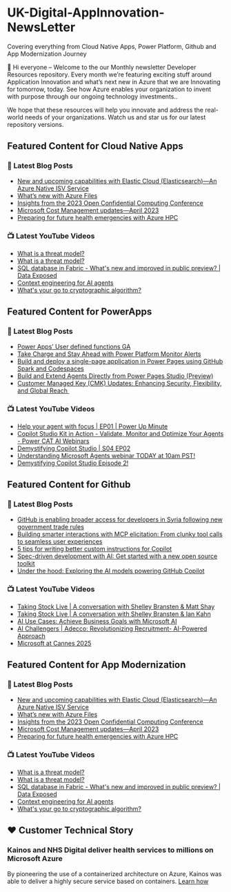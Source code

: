 # UK-Digital-AppInnovation-NewsLetter

Covering everything from Cloud Native Apps, Power Platform, Github and App Modernization Journey

👋 Hi everyone – Welcome to the our Monthly newsletter Developer Resources repository. Every month we’re featuring exciting stuff around Application Innovation and what’s next new in Azure that we are Innovating for tomorrow, today. See how Azure enables your organization to invent with purpose through our ongoing technology investments..


We hope that these resources will help you innovate and address the real-world needs of your organizations. Watch us and star us for our latest repository versions.

## Featured Content for Cloud Native Apps


### 📝 Latest Blog Posts

    
<!-- BLOGCNA:START -->
- [New and upcoming capabilities with Elastic Cloud (Elasticsearch)—An Azure Native ISV Service](https://azure.microsoft.com/blog/new-and-upcoming-capabilities-with-elastic-cloud-elasticsearch-an-azure-native-isv-service/)
- [What’s new with Azure Files](https://azure.microsoft.com/blog/what-s-new-with-azure-files/)
- [Insights from the 2023 Open Confidential Computing Conference](https://azure.microsoft.com/blog/insights-from-the-2023-open-confidential-computing-conference/)
- [Microsoft Cost Management updates—April 2023](https://azure.microsoft.com/blog/microsoft-cost-management-updates-april-2023/)
- [Preparing for future health emergencies with Azure HPC ](https://azure.microsoft.com/blog/preparing-for-future-health-emergencies-with-azure-hpc/)
<!-- BLOGCNA:END -->

### 📺 Latest YouTube Videos

 
<!-- YOUTUBECNA:START -->
- [What is a threat model?](https://www.youtube.com/shorts/mdj2LkzblX0)
- [What is a threat model?](https://www.youtube.com/watch?v=sDLrub3WyG4)
- [SQL database in Fabric - What&#39;s new and improved in public preview? | Data Exposed](https://www.youtube.com/watch?v=MLpGP_L7ZRU)
- [Context engineering for AI agents](https://www.youtube.com/watch?v=F5zqRV7gEag)
- [What&#39;s your go to cryptographic algorithm?](https://www.youtube.com/shorts/uRTZnGWs8ME)
<!-- YOUTUBECNA:END -->

##  Featured Content for PowerApps
### 📝 Latest Blog Posts
<!-- BLOGPOWER:START -->
- [Power Apps’ User defined functions GA](https://www.microsoft.com/en-us/power-platform/blog/power-apps/power-apps-user-defined-functions-ga/)
- [Take Charge and Stay Ahead with Power Platform Monitor Alerts](https://www.microsoft.com/en-us/power-platform/blog/power-apps/take-charge-and-stay-ahead-with-power-platform-monitor-alerts/)
- [Build and deploy a single-page application in Power Pages using GitHub Spark and Codespaces](https://www.microsoft.com/en-us/power-platform/blog/power-pages/build-and-deploy-a-single-page-application-in-power-pages-using-github-spark-and-codespaces/)
- [Build and Extend Agents Directly from Power Pages Studio (Preview)](https://www.microsoft.com/en-us/power-platform/blog/power-pages/build-and-extend-agents-directly-from-power-pages-studio-preview/)
- [Customer Managed Key (CMK) Updates: Enhancing Security, Flexibility, and Global Reach ](https://www.microsoft.com/en-us/power-platform/blog/2025/08/12/customer-managed-key-updates/)
<!-- BLOGPOWER:END -->
 ### 📺 Latest YouTube Videos
    
<!-- YOUTUBEPOWER:START -->
- [Help your agent with focus | EP01 | Power Up Minute](https://www.youtube.com/watch?v=vp8mLLKSZoA)
- [Copilot Studio Kit in Action - Validate, Monitor and Optimize Your Agents - Power CAT AI Webinars](https://www.youtube.com/watch?v=3ja7jGLT9ko)
- [Demystifying Copilot Studio | S04 EP02](https://www.youtube.com/watch?v=tSRr-7TyV14)
- [Understanding Microsoft Agents webinar TODAY at 10am PST!](https://www.youtube.com/watch?v=H1mAznUmYR0)
- [Demystifying Copilot Studio Episode 2!](https://www.youtube.com/shorts/9QJH23ENon8)
<!-- YOUTUBEPOWER:END -->

##  Featured Content for Github
### 📝 Latest Blog Posts
<!-- BLOGGITHUB:START -->
- [GitHub is enabling broader access for developers in Syria following new government trade rules](https://github.blog/company/github-is-enabling-broader-access-for-developers-in-syria-following-new-government-trade-rules/)
- [Building smarter interactions with MCP elicitation: From clunky tool calls to seamless user experiences](https://github.blog/ai-and-ml/github-copilot/building-smarter-interactions-with-mcp-elicitation-from-clunky-tool-calls-to-seamless-user-experiences/)
- [5 tips for writing better custom instructions for Copilot](https://github.blog/ai-and-ml/github-copilot/5-tips-for-writing-better-custom-instructions-for-copilot/)
- [Spec-driven development with AI: Get started with a new open source toolkit](https://github.blog/ai-and-ml/generative-ai/spec-driven-development-with-ai-get-started-with-a-new-open-source-toolkit/)
- [Under the hood: Exploring the AI models powering GitHub Copilot](https://github.blog/ai-and-ml/github-copilot/under-the-hood-exploring-the-ai-models-powering-github-copilot/)
<!-- BLOGGITHUB:END -->
### 📺 Latest YouTube Videos
<!-- YOUTUBEGITHUB:START -->
- [Taking Stock Live | A conversation with Shelley Bransten &amp; Matt Shay](https://www.youtube.com/watch?v=QSenlrhP43A)
- [Taking Stock Live | A conversation with Shelley Bransten &amp; Ian Kahn](https://www.youtube.com/watch?v=gHGMBxy2W1c)
- [AI Use Cases: Achieve Business Goals with Microsoft AI](https://www.youtube.com/watch?v=j9jGYAY9uig)
- [AI Challengers | Adecco: Revolutionizing Recruitment- AI-Powered Approach](https://www.youtube.com/watch?v=5N3FR8lzC3Q)
- [Microsoft at Cannes 2025](https://www.youtube.com/watch?v=6d5a1mc1N_E)
<!-- YOUTUBEGITHUB:END -->
##  Featured Content for App Modernization
### 📝 Latest Blog Posts
<!-- BLOGAPPMOD:START -->
- [New and upcoming capabilities with Elastic Cloud (Elasticsearch)—An Azure Native ISV Service](https://azure.microsoft.com/blog/new-and-upcoming-capabilities-with-elastic-cloud-elasticsearch-an-azure-native-isv-service/)
- [What’s new with Azure Files](https://azure.microsoft.com/blog/what-s-new-with-azure-files/)
- [Insights from the 2023 Open Confidential Computing Conference](https://azure.microsoft.com/blog/insights-from-the-2023-open-confidential-computing-conference/)
- [Microsoft Cost Management updates—April 2023](https://azure.microsoft.com/blog/microsoft-cost-management-updates-april-2023/)
- [Preparing for future health emergencies with Azure HPC ](https://azure.microsoft.com/blog/preparing-for-future-health-emergencies-with-azure-hpc/)
<!-- BLOGAPPMOD:END -->
### 📺 Latest YouTube Videos
<!-- YOUTUBEAPPMOD:START -->
- [What is a threat model?](https://www.youtube.com/shorts/mdj2LkzblX0)
- [What is a threat model?](https://www.youtube.com/watch?v=sDLrub3WyG4)
- [SQL database in Fabric - What&#39;s new and improved in public preview? | Data Exposed](https://www.youtube.com/watch?v=MLpGP_L7ZRU)
- [Context engineering for AI agents](https://www.youtube.com/watch?v=F5zqRV7gEag)
- [What&#39;s your go to cryptographic algorithm?](https://www.youtube.com/shorts/uRTZnGWs8ME)
<!-- YOUTUBEAPPMOD:END -->


## ♥️ Customer Technical Story 

### Kainos and NHS Digital deliver health services to millions on Microsoft Azure

By pioneering the use of a containerized architecture on Azure, Kainos was able to deliver a highly secure service based on containers. [Learn how](https://customers.microsoft.com/en-us/story/1368348549535774520-kainos-and-nhs-digital-deliver-health-services-to-millions-on-microsoft-azure)

